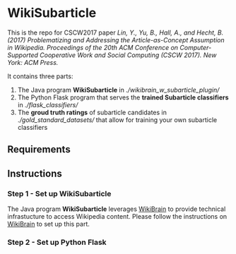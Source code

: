 # WikiSubarticle
This is the repo for CSCW2017 paper *Lin, Y., Yu, B., Hall, A., and Hecht, B. (2017) Problematizing and Addressing the Article-as-Concept Assumption in Wikipedia. Proceedings of the 20th ACM Conference on Computer-Supported Cooperative Work and Social Computing (CSCW 2017). New York: ACM Press.*

It contains three parts:
1. The Java program **WikiSubarticle** in *./wikibrain_w_subarticle_plugin/*
2. The Python Flask program that serves the **trained Subarticle classifiers** in *./flask_classifiers/*
3. The **groud truth ratings** of subarticle candidates in *./gold_standard_datasets/* that allow for training your own subarticle classifiers

## Requirements


## Instructions
### Step 1 - Set up WikiSubarticle
The Java program **WikiSubarticle** leverages [WikiBrain](https://shilad.github.io/wikibrain/) to provide technical infrastucture to access Wikipedia content. Please follow the instructions on [WikiBrain](https://shilad.github.io/wikibrain/) to set up this part. 

### Step 2 - Set up Python Flask
